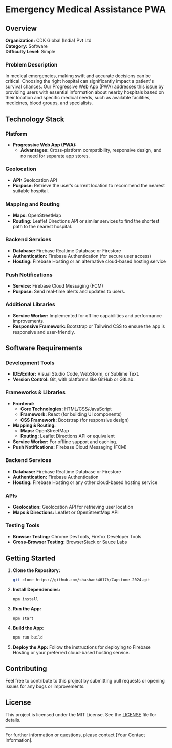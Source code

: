 # Emergency Medical Assistance PWA

## Overview

**Organization:** CDK Global (India) Pvt Ltd  
**Category:** Software  
**Difficulty Level:** Simple  

### Problem Description

In medical emergencies, making swift and accurate decisions can be critical. Choosing the right hospital can significantly impact a patient's survival chances. Our Progressive Web App (PWA) addresses this issue by providing users with essential information about nearby hospitals based on their location and specific medical needs, such as available facilities, medicines, blood groups, and specialists.

## Technology Stack

### Platform

- **Progressive Web App (PWA):**
  - **Advantages:** Cross-platform compatibility, responsive design, and no need for separate app stores.

### Geolocation

- **API:** Geolocation API
- **Purpose:** Retrieve the user’s current location to recommend the nearest suitable hospital.

### Mapping and Routing

- **Maps:** OpenStreetMap
- **Routing:** Leaflet Directions API or similar services to find the shortest path to the nearest hospital.

### Backend Services

- **Database:** Firebase Realtime Database or Firestore
- **Authentication:** Firebase Authentication (for secure user access)
- **Hosting:** Firebase Hosting or an alternative cloud-based hosting service

### Push Notifications

- **Service:** Firebase Cloud Messaging (FCM)
- **Purpose:** Send real-time alerts and updates to users.

### Additional Libraries

- **Service Worker:** Implemented for offline capabilities and performance improvements.
- **Responsive Framework:** Bootstrap or Tailwind CSS to ensure the app is responsive and user-friendly.

## Software Requirements

### Development Tools

- **IDE/Editor:** Visual Studio Code, WebStorm, or Sublime Text.
- **Version Control:** Git, with platforms like GitHub or GitLab.

### Frameworks & Libraries

- **Frontend:**
  - **Core Technologies:** HTML/CSS/JavaScript
  - **Framework:** React (for building UI components)
  - **CSS Framework:** Bootstrap (for responsive design)
- **Mapping & Routing:**
  - **Maps:** OpenStreetMap
  - **Routing:** Leaflet Directions API or equivalent
- **Service Worker:** For offline support and caching.
- **Push Notifications:** Firebase Cloud Messaging (FCM)

### Backend Services

- **Database:** Firebase Realtime Database or Firestore
- **Authentication:** Firebase Authentication
- **Hosting:** Firebase Hosting or any other cloud-based hosting service

### APIs

- **Geolocation:** Geolocation API for retrieving user location
- **Maps & Directions:** Leaflet or OpenStreetMap API

### Testing Tools

- **Browser Testing:** Chrome DevTools, Firefox Developer Tools
- **Cross-Browser Testing:** BrowserStack or Sauce Labs

## Getting Started

1. **Clone the Repository:**
   ```bash
   git clone https://github.com/shashank4617k/Capstone-2024.git
   ```

2. **Install Dependencies:**
   ```bash
   npm install
   ```

3. **Run the App:**
   ```bash
   npm start
   ```

4. **Build the App:**
   ```bash
   npm run build
   ```

5. **Deploy the App:**
   Follow the instructions for deploying to Firebase Hosting or your preferred cloud-based hosting service.

## Contributing

Feel free to contribute to this project by submitting pull requests or opening issues for any bugs or improvements.

## License

This project is licensed under the MIT License. See the [LICENSE](LICENSE) file for details.

---

For further information or questions, please contact [Your Contact Information].
